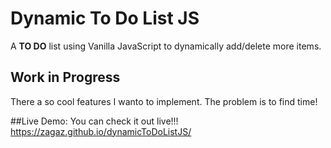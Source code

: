 # Dynamic To Do List JS 
A **TO DO** list using Vanilla JavaScript to dynamically add/delete more items.

## Work in Progress
There a so cool features I wanto to implement. The problem is to find time!

##Live Demo: 
You can check it out live!!!
https://zagaz.github.io/dynamicToDoListJS/
